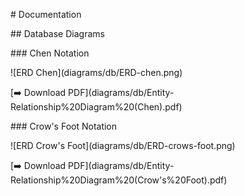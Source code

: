 \# Documentation



\## Database Diagrams



\### Chen Notation

!\[ERD Chen](diagrams/db/ERD-chen.png)



\[➡️ Download PDF](diagrams/db/Entity-Relationship%20Diagram%20(Chen).pdf)



\### Crow's Foot Notation

!\[ERD Crow's Foot](diagrams/db/ERD-crows-foot.png)



\[➡️ Download PDF](diagrams/db/Entity-Relationship%20Diagram%20(Crow's%20Foot).pdf)

